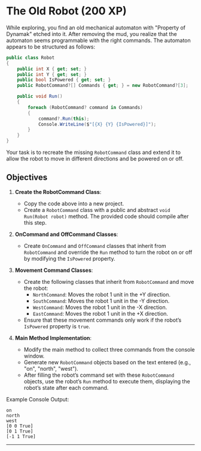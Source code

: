 # The Old Robot (200 XP)

While exploring, you find an old mechanical automaton with "Property of Dynamak" etched into it. After removing the mud, you realize that the automaton seems programmable with the right commands. The automaton appears to be structured as follows:

```csharp
public class Robot
{
    public int X { get; set; }
    public int Y { get; set; }
    public bool IsPowered { get; set; }
    public RobotCommand?[] Commands { get; } = new RobotCommand?[3];

    public void Run()
    {
        foreach (RobotCommand? command in Commands)
        {
            command?.Run(this);
            Console.WriteLine($"[{X} {Y} {IsPowered}]");
        }
    }
}
```

Your task is to recreate the missing `RobotCommand` class and extend it to allow the robot to move in different directions and be powered on or off.

## Objectives

1. **Create the RobotCommand Class**:
   - Copy the code above into a new project.
   - Create a `RobotCommand` class with a public and abstract `void Run(Robot robot)` method. The provided code should compile after this step.

2. **OnCommand and OffCommand Classes**:
   - Create `OnCommand` and `OffCommand` classes that inherit from `RobotCommand` and override the `Run` method to turn the robot on or off by modifying the `IsPowered` property.

3. **Movement Command Classes**:
   - Create the following classes that inherit from `RobotCommand` and move the robot:
     - `NorthCommand`: Moves the robot 1 unit in the +Y direction.
     - `SouthCommand`: Moves the robot 1 unit in the -Y direction.
     - `WestCommand`: Moves the robot 1 unit in the -X direction.
     - `EastCommand`: Moves the robot 1 unit in the +X direction.
   - Ensure that these movement commands only work if the robot’s `IsPowered` property is `true`.

4. **Main Method Implementation**:
   - Modify the main method to collect three commands from the console window.
   - Generate new `RobotCommand` objects based on the text entered (e.g., "on", "north", "west").
   - After filling the robot’s command set with these `RobotCommand` objects, use the robot’s `Run` method to execute them, displaying the robot’s state after each command.

Example Console Output:
```
on
north
west
[0 0 True]
[0 1 True]
[-1 1 True]
```

---